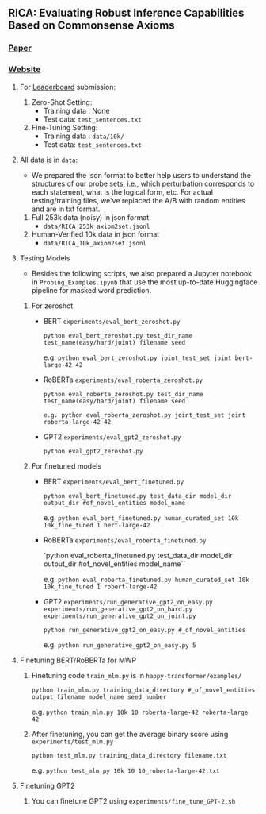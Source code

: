 ## RICA: Evaluating Robust Inference Capabilities Based on Commonsense Axioms
### [Paper](https://arxiv.org/pdf/2005.00782.pdf)
### [Website](https://inklab.usc.edu/RICA/)

1. For [Leaderboard](https://inklab.usc.edu/RICA/#exp) submission:
    1. Zero-Shot Setting:
        - Training data : None
        - Test data: `test_sentences.txt`
    2. Fine-Tuning Setting:
        - Training data : `data/10k/`
        - Test data: `test_sentences.txt`


2. All data is in `data`:
    - We prepared the json format to better help users to understand the structures of our probe sets, i.e., which perturbation corresponds to each statement, what is the logical form, etc. For actual testing/training files, we've replaced the A/B with random entities and are in txt format.
    1. Full 253k data (noisy) in json format
         - `data/RICA_253k_axiom2set.jsonl`
    2. Human-Verified 10k data in json format
         - `data/RICA_10k_axiom2set.jsonl`
               

3. Testing Models
    - Besides the following scripts, we also prepared a Jupyter notebook in `Probing_Examples.ipynb` that use the most up-to-date Huggingface pipeline for masked word prediction.
    1. For zeroshot
        - BERT `experiments/eval_bert_zeroshot.py`
    
            ``python eval_bert_zeroshot.py test_dir_name test_name(easy/hard/joint) filename seed``
       
            e.g. ``python eval_bert_zeroshot.py joint_test_set joint bert-large-42 42``
        - RoBERTa `experiments/eval_roberta_zeroshot.py`
    
            ``python eval_roberta_zeroshot.py test_dir_name test_name(easy/hard/joint) filename seed``
       
            ``e.g. python eval_roberta_zeroshot.py joint_test_set joint roberta-large-42 42``
        - GPT2 `experiments/eval_gpt2_zeroshot.py` 
    
            ``python eval_gpt2_zeroshot.py``
        
    2. For finetuned models
        - BERT `experiments/eval_bert_finetuned.py`
    
            ``python eval_bert_finetuned.py test_data_dir model_dir output_dir #of_novel_entities model_name``
       
            e.g. ``python eval_bert_finetuned.py human_curated_set 10k 10k_fine_tuned 1 bert-large-42``
        - RoBERTa `experiments/eval_roberta_finetuned.py`
    
            `python eval_roberta_finetuned.py test_data_dir model_dir output_dir #of_novel_entities model_name``
       
            e.g. ``python eval_roberta_finetuned.py human_curated_set 10k 10k_fine_tuned 1 robert-large-42``
        - GPT2 `experiments/run_generative_gpt2_on_easy.py` `experiments/run_generative_gpt2_on_hard.py` `experiments/run_generative_gpt2_on_joint.py`
    
            ``python run_generative_gpt2_on_easy.py #_of_novel_entities``
       
            e.g. ``python run_generative_gpt2_on_easy.py 5``


   
4. Finetuning BERT/RoBERTa for MWP
    1. Finetuning code `train_mlm.py` is in `happy-transformer/examples/`
        
        ``python train_mlm.py training_data_directory #_of_novel_entities output_filename model_name seed_number``
       
       e.g. ``python train_mlm.py 10k 10 roberta-large-42 roberta-large 42``
        
    2. After finetuning, you can get the average binary score using `experiments/test_mlm.py`
    
        ``python test_mlm.py training_data_directory filename.txt``
       
       e.g. ``python test_mlm.py 10k 10 10_roberta-large-42.txt``
 
5. Finetuning GPT2
    1. You can finetune GPT2 using `experiments/fine_tune_GPT-2.sh`
    
